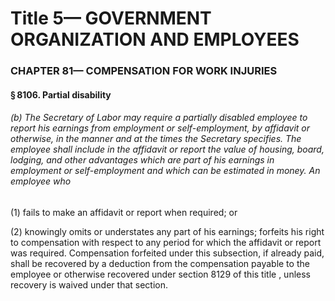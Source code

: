 
# Title 5— GOVERNMENT ORGANIZATION AND EMPLOYEES
### CHAPTER 81— COMPENSATION FOR WORK INJURIES
#### § 8106. Partial disability
###### (b) The Secretary of Labor may require a partially disabled employee to report his earnings from employment or self-employment, by affidavit or otherwise, in the manner and at the times the Secretary specifies. The employee shall include in the affidavit or report the value of housing, board, lodging, and other advantages which are part of his earnings in employment or self-employment and which can be estimated in money. An employee who

(1) fails to make an affidavit or report when required; or

(2) knowingly omits or understates any part of his earnings; forfeits his right to compensation with respect to any period for which the affidavit or report was required. Compensation forfeited under this subsection, if already paid, shall be recovered by a deduction from the compensation payable to the employee or otherwise recovered under section 8129 of this title , unless recovery is waived under that section.
